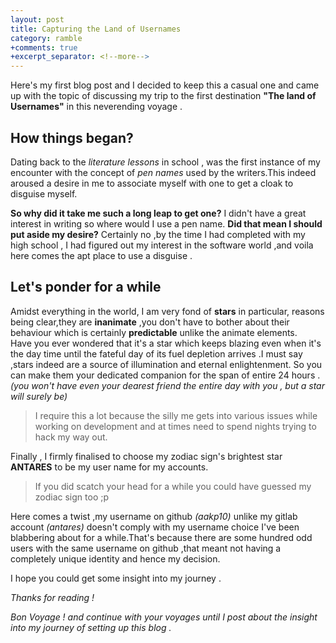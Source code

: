 ```yaml
---
layout: post
title: Capturing the Land of Usernames 
category: ramble
+comments: true
+excerpt_separator: <!--more-->
---
```

Here's my first blog post and I decided to keep this a casual one and came up with the topic of discussing my  trip to the first destination **"The land of Usernames"**
in this neverending voyage .
<!--more--> 

## How things began?

Dating back to the *literature lessons* in school , was the first instance of my encounter with the concept of *pen names* used by the writers.This indeed aroused a desire in me to associate myself with one to get a cloak to disguise myself.

**So why did it take me such a long leap to get one?** I didn't have a great interest in writing so where would I use a pen name. 
**Did that mean I should put aside my desire?** Certainly no ,by the time I had completed with my high school , I had figured out my interest in the software world ,and voila here comes the apt place to use a disguise .

## Let's ponder for a while 

Amidst everything in the world, I am very fond of **stars** in particular, reasons being clear,they are **inanimate** ,you don't have to bother about their behaviour which is certainly **predictable** unlike the animate elements.  
Have you ever wondered that it's  a star which keeps blazing even when it's the day time until the fateful day of its fuel depletion arrives .I must say ,stars indeed are a source of illumination and eternal enlightenment. So you can make them your dedicated companion for the span of entire 24 hours .*(you won't have even your dearest friend the entire day with you , but a star will surely be)*

 >I require this a lot because the silly me gets into various issues while working on development and at times need to spend nights trying to hack my way out.

Finally , I firmly finalised to choose my zodiac sign's brightest star **ANTARES** to be my user name for my accounts.
>If you did scatch your head for a while you could have guessed my zodiac sign too ;p


Here comes a twist ,my username on github *(aakp10)* unlike my gitlab account *(antares)* doesn't comply with my username choice I've been blabbering about for a while.That's because there are some hundred odd users with the same username on github ,that meant not having a completely unique identity and hence my decision.

I hope you could get some insight into my journey .

_Thanks for reading !_

*Bon Voyage ! and continue with your voyages until I post about the  insight into my journey of setting up this blog .*








